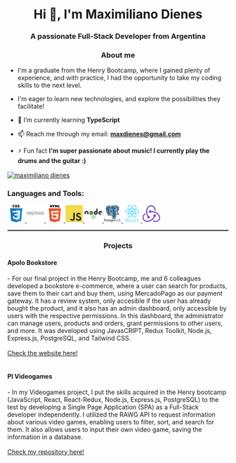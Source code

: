 <h1 align="center">Hi 👋, I'm Maximiliano Dienes</h1>
<h3 align="center">A passionate Full-Stack Developer from Argentina</h3>
<h3 align="center">About me </h3>

- I'm a graduate from the Henry Bootcamp, where I gained plenty of experience, and with practice, I had the opportunity to take my coding skills to the next level.

- I'm eager to learn new technologies, and explore the possibilities they facilitate!

- 🌱 I’m currently learning **TypeScript**

- 📫 Reach me through my email: **maxdienes@gmail.com**

- ⚡ Fun fact **I'm super passionate about music! I currently play the drums and the guitar :)**



<p align="left">
<a href="https://linkedin.com/in/maximiliano dienes" target="blank"><img align="center" src="https://raw.githubusercontent.com/rahuldkjain/github-profile-readme-generator/master/src/images/icons/Social/linked-in-alt.svg" alt="maximiliano dienes" height="30" width="40" /></a>
</p>

<h3 align="left">Languages and Tools:</h3>
<p align="left"> <a href="https://www.w3schools.com/css/" target="_blank" rel="noreferrer"> <img src="https://raw.githubusercontent.com/devicons/devicon/master/icons/css3/css3-original-wordmark.svg" alt="css3" width="40" height="40"/> </a> <a href="https://expressjs.com" target="_blank" rel="noreferrer"> <img src="https://raw.githubusercontent.com/devicons/devicon/master/icons/express/express-original-wordmark.svg" alt="express" width="40" height="40"/> </a> <a href="https://www.w3.org/html/" target="_blank" rel="noreferrer"> <img src="https://raw.githubusercontent.com/devicons/devicon/master/icons/html5/html5-original-wordmark.svg" alt="html5" width="40" height="40"/> </a> <a href="https://developer.mozilla.org/en-US/docs/Web/JavaScript" target="_blank" rel="noreferrer"> <img src="https://raw.githubusercontent.com/devicons/devicon/master/icons/javascript/javascript-original.svg" alt="javascript" width="40" height="40"/> </a> <a href="https://nodejs.org" target="_blank" rel="noreferrer"> <img src="https://raw.githubusercontent.com/devicons/devicon/master/icons/nodejs/nodejs-original-wordmark.svg" alt="nodejs" width="40" height="40"/> </a> <a href="https://www.postgresql.org" target="_blank" rel="noreferrer"> <img src="https://raw.githubusercontent.com/devicons/devicon/master/icons/postgresql/postgresql-original-wordmark.svg" alt="postgresql" width="40" height="40"/> </a> <a href="https://reactjs.org/" target="_blank" rel="noreferrer"> <img src="https://raw.githubusercontent.com/devicons/devicon/master/icons/react/react-original-wordmark.svg" alt="react" width="40" height="40"/> </a> <a href="https://redux.js.org" target="_blank" rel="noreferrer"> <img src="https://raw.githubusercontent.com/devicons/devicon/master/icons/redux/redux-original.svg" alt="redux" width="40" height="40"/> </a></p>

<hr style="border: 1px solid gray;">
<h3 align="center">Projects</h3>
<h4 align="left">Apolo Bookstore</h4>
- For our final project in the Henry Bootcamp, me and 6 colleagues developed a bookstore e-commerce, where a user can search for products, save them to their cart and buy them, using MercadoPago as our payment gateway. It has a review system, only accesible if the user has already bought the product, and it also has an admin dashboard, only accessible by users with the respective permissions. In this dashboard, the administrator can manage users, products and orders, grant permissions to other users, and more. It was developed using JavasCRIPT, Redux Toolkit, Node.js, Express.js, PostgreSQL, and Tailwind CSS.
<br/>
<br/>
<a href="https://bookstore-e-commerce-z27y.onrender.com">Check the website here!</a>
</br>
<br/>
<h4 align="left">PI Videogames</h4>
- In my Videogames project, I put the skills acquired in the Henry bootcamp (JavaScript, React, React-Redux, Node.js, Express.js, PostgreSQL) to the test by developing a Single Page Application (SPA) as a Full-Stack developer independently. I utilized the RAWG API to request information about various video games, enabling users to filter, sort, and search for them. It also allows users to input their own video game, saving the information in a database.
<br/>
<br/>
<a href="https://github.com/MaximilianoDienes/PI-VideoGames">Check my repository here!</a>

